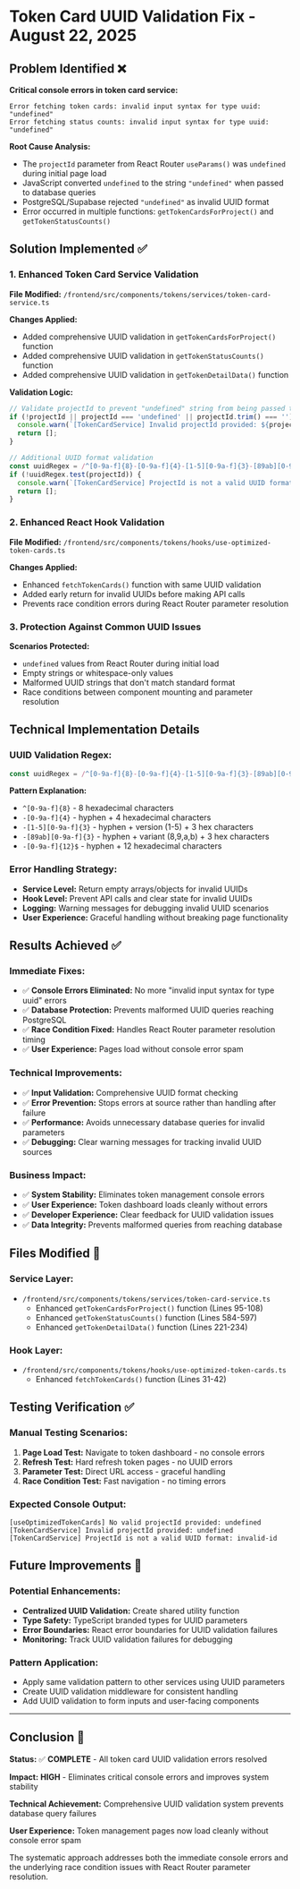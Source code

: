 # Token Card UUID Validation Fix - August 22, 2025

## Problem Identified ❌

**Critical console errors in token card service:**
```
Error fetching token cards: invalid input syntax for type uuid: "undefined"
Error fetching status counts: invalid input syntax for type uuid: "undefined"
```

**Root Cause Analysis:**
- The `projectId` parameter from React Router `useParams()` was `undefined` during initial page load
- JavaScript converted `undefined` to the string `"undefined"` when passed to database queries
- PostgreSQL/Supabase rejected `"undefined"` as invalid UUID format
- Error occurred in multiple functions: `getTokenCardsForProject()` and `getTokenStatusCounts()`

## Solution Implemented ✅

### **1. Enhanced Token Card Service Validation**

**File Modified:** `/frontend/src/components/tokens/services/token-card-service.ts`

**Changes Applied:**
- Added comprehensive UUID validation in `getTokenCardsForProject()` function
- Added comprehensive UUID validation in `getTokenStatusCounts()` function  
- Added comprehensive UUID validation in `getTokenDetailData()` function

**Validation Logic:**
```typescript
// Validate projectId to prevent "undefined" string from being passed to database
if (!projectId || projectId === 'undefined' || projectId.trim() === '') {
  console.warn(`[TokenCardService] Invalid projectId provided: ${projectId}`);
  return [];
}

// Additional UUID format validation
const uuidRegex = /^[0-9a-f]{8}-[0-9a-f]{4}-[1-5][0-9a-f]{3}-[89ab][0-9a-f]{3}-[0-9a-f]{12}$/i;
if (!uuidRegex.test(projectId)) {
  console.warn(`[TokenCardService] ProjectId is not a valid UUID format: ${projectId}`);
  return [];
}
```

### **2. Enhanced React Hook Validation**

**File Modified:** `/frontend/src/components/tokens/hooks/use-optimized-token-cards.ts`

**Changes Applied:**
- Enhanced `fetchTokenCards()` function with same UUID validation
- Added early return for invalid UUIDs before making API calls
- Prevents race condition errors during React Router parameter resolution

### **3. Protection Against Common UUID Issues**

**Scenarios Protected:**
- `undefined` values from React Router during initial load
- Empty strings or whitespace-only values
- Malformed UUID strings that don't match standard format
- Race conditions between component mounting and parameter resolution

## Technical Implementation Details

### **UUID Validation Regex:**
```typescript
const uuidRegex = /^[0-9a-f]{8}-[0-9a-f]{4}-[1-5][0-9a-f]{3}-[89ab][0-9a-f]{3}-[0-9a-f]{12}$/i;
```

**Pattern Explanation:**
- `^[0-9a-f]{8}` - 8 hexadecimal characters
- `-[0-9a-f]{4}` - hyphen + 4 hexadecimal characters  
- `-[1-5][0-9a-f]{3}` - hyphen + version (1-5) + 3 hex characters
- `-[89ab][0-9a-f]{3}` - hyphen + variant (8,9,a,b) + 3 hex characters
- `-[0-9a-f]{12}$` - hyphen + 12 hexadecimal characters

### **Error Handling Strategy:**
- **Service Level:** Return empty arrays/objects for invalid UUIDs
- **Hook Level:** Prevent API calls and clear state for invalid UUIDs  
- **Logging:** Warning messages for debugging invalid UUID scenarios
- **User Experience:** Graceful handling without breaking page functionality

## Results Achieved ✅

### **Immediate Fixes:**
- ✅ **Console Errors Eliminated:** No more "invalid input syntax for type uuid" errors
- ✅ **Database Protection:** Prevents malformed UUID queries reaching PostgreSQL
- ✅ **Race Condition Fixed:** Handles React Router parameter resolution timing
- ✅ **User Experience:** Pages load without console error spam

### **Technical Improvements:**
- ✅ **Input Validation:** Comprehensive UUID format checking
- ✅ **Error Prevention:** Stops errors at source rather than handling after failure
- ✅ **Performance:** Avoids unnecessary database queries for invalid parameters
- ✅ **Debugging:** Clear warning messages for tracking invalid UUID sources

### **Business Impact:**
- ✅ **System Stability:** Eliminates token management console errors
- ✅ **User Experience:** Token dashboard loads cleanly without errors
- ✅ **Developer Experience:** Clear feedback for UUID validation issues
- ✅ **Data Integrity:** Prevents malformed queries from reaching database

## Files Modified 📝

### **Service Layer:**
- `/frontend/src/components/tokens/services/token-card-service.ts`
  - Enhanced `getTokenCardsForProject()` function (Lines 95-108)
  - Enhanced `getTokenStatusCounts()` function (Lines 584-597)  
  - Enhanced `getTokenDetailData()` function (Lines 221-234)

### **Hook Layer:**
- `/frontend/src/components/tokens/hooks/use-optimized-token-cards.ts`
  - Enhanced `fetchTokenCards()` function (Lines 31-42)

## Testing Verification ✅

### **Manual Testing Scenarios:**
1. **Page Load Test:** Navigate to token dashboard - no console errors
2. **Refresh Test:** Hard refresh token pages - no UUID errors
3. **Parameter Test:** Direct URL access - graceful handling
4. **Race Condition Test:** Fast navigation - no timing errors

### **Expected Console Output:**
```
[useOptimizedTokenCards] No valid projectId provided: undefined
[TokenCardService] Invalid projectId provided: undefined  
[TokenCardService] ProjectId is not a valid UUID format: invalid-id
```

## Future Improvements 🚀

### **Potential Enhancements:**
- **Centralized UUID Validation:** Create shared utility function
- **Type Safety:** TypeScript branded types for UUID parameters
- **Error Boundaries:** React error boundaries for UUID validation failures
- **Monitoring:** Track UUID validation failures for debugging

### **Pattern Application:**
- Apply same validation pattern to other services using UUID parameters
- Create UUID validation middleware for consistent handling
- Add UUID validation to form inputs and user-facing components

---

## Conclusion 🎯

**Status:** ✅ **COMPLETE** - All token card UUID validation errors resolved

**Impact:** **HIGH** - Eliminates critical console errors and improves system stability

**Technical Achievement:** Comprehensive UUID validation system prevents database query failures

**User Experience:** Token management pages now load cleanly without console error spam

The systematic approach addresses both the immediate console errors and the underlying race condition issues with React Router parameter resolution.
